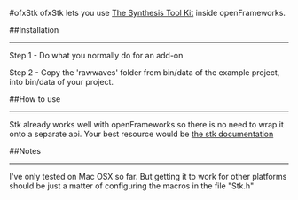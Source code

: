#ofxStk
ofxStk lets you use [The Synthesis Tool Kit](https://ccrma.stanford.edu/software/stk/index.html) inside openFrameworks. 


##Installation 
***

Step 1 - Do what you normally do for an add-on
 
Step 2 - Copy the 'rawwaves' folder from bin/data of the example project, into bin/data of your project.

##How to use
***

Stk already works well with openFrameworks so there is no need to wrap it onto a separate api. Your best resource would be [the stk documentation](https://ccrma.stanford.edu/software/stk/classes.html)

##Notes
***
 
I've only tested on Mac OSX so far. But getting it to work for other platforms should be just a matter of configuring the macros in the file "Stk.h"
